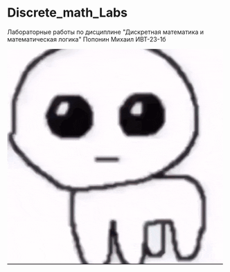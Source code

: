 # Discrete_math_Labs
Лабораторные работы по дисциплине "Дискретная математика и математическая логика"
Попонин Михаил ИВТ-23-1б

![](https://github.com/MishaNyasha/Discrete_math_Labs/blob/main/gif.gif)
